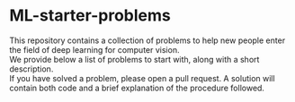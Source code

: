 # ML-starter-problems
This repository contains a collection of problems to help new people enter the field of deep learning for computer vision.\
We provide below a list of problems to start with, along with a short description.\
If you have solved a problem, please open a pull request. A solution will contain both code and a brief explanation of the procedure followed.
